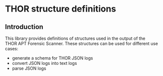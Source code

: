 # THOR structure definitions

## Introduction

This library provides definitions of structures used in the output of the THOR APT Forensic Scanner. These structures can be used for different use cases:
- generate a schema for THOR JSON logs
- convert JSON logs into text logs
- parse JSON logs
